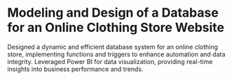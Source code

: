 # Modeling and Design of a Database for an Online Clothing Store Website

Designed a dynamic and efficient database system for an online clothing store, implementing functions and triggers to enhance automation and data integrity. Leveraged Power BI for data visualization, providing real-time insights into business performance and trends.

